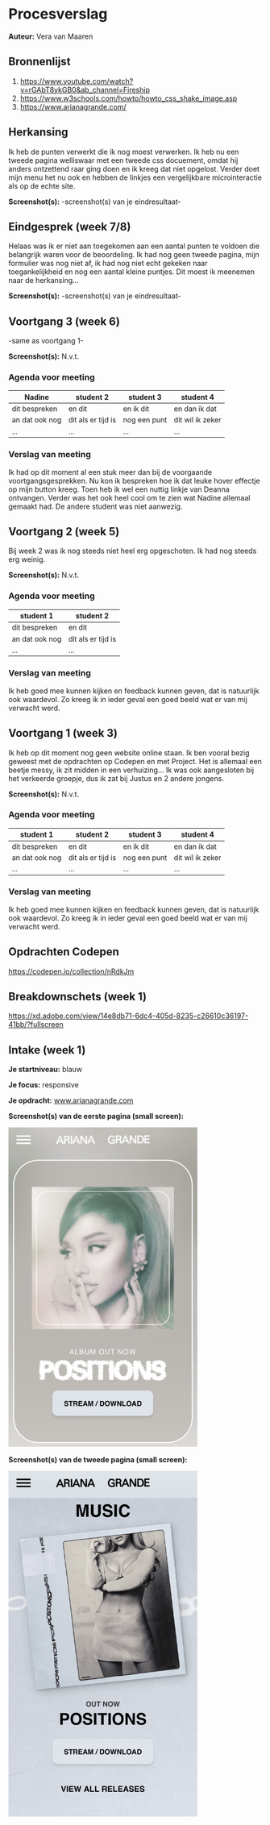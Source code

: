 # Procesverslag
**Auteur:** Vera van Maaren

## Bronnenlijst
1. https://www.youtube.com/watch?v=rGAbT8ykGB0&ab_channel=Fireship
2. https://www.w3schools.com/howto/howto_css_shake_image.asp
3. https://www.arianagrande.com/

## Herkansing
Ik heb de punten verwerkt die ik nog moest verwerken. Ik heb nu een tweede pagina welliswaar met een tweede css docuement, omdat hij anders ontzettend raar ging doen en ik kreeg dat niet opgelost. Verder doet mijn menu het nu ook en hebben de linkjes een vergelijkbare microinteractie als op de echte site.

**Screenshot(s):**
-screenshot(s) van je eindresultaat-


## Eindgesprek (week 7/8)
Helaas was ik er niet aan toegekomen aan een aantal punten te voldoen die belangrijk waren voor de beoordeling. Ik had nog geen tweede pagina, mijn formulier was nog niet af, ik had nog niet echt gekeken naar toegankelijkheid en nog een aantal kleine puntjes. Dit moest ik meenemen naar de herkansing...

**Screenshot(s):**
-screenshot(s) van je eindresultaat-


## Voortgang 3 (week 6)
-same as voortgang 1-

**Screenshot(s):**
N.v.t.

### Agenda voor meeting
| Nadine         | student 2          | student 3    | student 4        |
| ---            | ---                | ---          | ---              |
| dit bespreken  | en dit             | en ik dit    | en dan ik dat    |
| an dat ook nog | dit als er tijd is | nog een punt | dit wil ik zeker |
| ...            | ...                | ...          | ...              |

### Verslag van meeting
Ik had op dit moment al een stuk meer dan bij de voorgaande voortgangsgesprekken. Nu kon ik bespreken hoe ik dat leuke hover effectje op mijn button kreeg. Toen heb ik wel een nuttig linkje van Deanna ontvangen. Verder was het ook heel cool om te zien wat Nadine allemaal gemaakt had. De andere student was niet aanwezig.


## Voortgang 2 (week 5)
Bij week 2 was ik nog steeds niet heel erg opgeschoten. Ik had nog steeds erg weinig. 

**Screenshot(s):**
N.v.t.

### Agenda voor meeting
| student 1      | student 2          
| ---            | ---                
| dit bespreken  | en dit             
| an dat ook nog | dit als er tijd is 
| ...            | ...                

### Verslag van meeting
Ik heb goed mee kunnen kijken en feedback kunnen geven, dat is natuurlijk ook waardevol. Zo kreeg ik in ieder geval een goed beeld wat er van mij verwacht werd.


## Voortgang 1 (week 3)
Ik heb op dit moment nog geen website online staan. Ik ben vooral bezig geweest met de opdrachten op Codepen en met Project. Het is allemaal een beetje messy, ik zit midden in een verhuizing... Ik was ook aangesloten bij het verkeerde groepje, dus ik zat bij Justus en 2 andere jongens.

**Screenshot(s):**
N.v.t.

### Agenda voor meeting
| student 1      | student 2          | student 3    | student 4        |
| ---            | ---                | ---          | ---              |
| dit bespreken  | en dit             | en ik dit    | en dan ik dat    |
| an dat ook nog | dit als er tijd is | nog een punt | dit wil ik zeker |
| ...            | ...                | ...          | ...              |

### Verslag van meeting
Ik heb goed mee kunnen kijken en feedback kunnen geven, dat is natuurlijk ook waardevol. Zo kreeg ik in ieder geval een goed beeld wat er van mij verwacht werd.



## Opdrachten Codepen
https://codepen.io/collection/nRdkJm

## Breakdownschets (week 1)
https://xd.adobe.com/view/14e8db71-6dc4-405d-8235-c26610c36197-41bb/?fullscreen


## Intake (week 1)
**Je startniveau:** blauw

**Je focus:** responsive

**Je opdracht:** www.arianagrande.com

**Screenshot(s) van de eerste pagina (small screen):**

<img src="images/screen1.jpg" width="375px" alt="omschrijving van de pagina">

**Screenshot(s) van de tweede pagina (small screen):**

<img src="images/screen2.jpg" width="375px" alt="omschrijving van de pagina">

